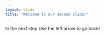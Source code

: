 ```yaml
---
layout: slide
title: "Welcome to our second slide!"
---
```

In the next step
Use the left arrow to go back!